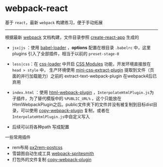 # webpack-react
基于 `react`，最新 `webpack` 构建练习，便于手动拓展

---

根据最新 [webpack](https://webpack.docschina.org/concepts/) 文档构建，文件目录参照  [create-react-app](https://github.com/facebook/create-react-app) 生成的

- `jsx|js` ：使用 [babel-loader](https://github.com/babel/babel-loader) ，**options** 配置在根目录 `.babelrc` 中，这里 plugins 引入了全部插件，相当于以前的 `preset-stage-0`

- `less|css`：在 [css-loader](https://github.com/webpack-contrib/css-loader) 中开启 [CSS Modules](http://www.ruanyifeng.com/blog/2016/06/css_modules.html) 功能，开发环境直接放在 `head > style` 中， 生产环境使用 [mini-css-extract-plugin](https://github.com/webpack-contrib/mini-css-extract-plugin) 提取到文件（页面的并行加载能力）之前的 extract-text-webpack-plugin 在webpack4后已弃用

- `index.html` ：使用 [html-webpack-plugin](https://github.com/jantimon/html-webpack-plugin) ，`InterpolateHtmlPlugin.js`为子插件，为了替代模版中的 `%PUBLIC_URL%` ，这个只能放在HtmlWebpackPlugin之后。public文件夹下的文件并没有被复制到目标dist目录，可以使用 [copy-webpack-plugin](https://github.com/webpack-contrib/copy-webpack-plugin) 复制，或者在 `InterpolateHtmlPlugin.js`中自定义写入

- 后续可以将各种path 写成配置


一些常用插件
- rem布局 [px2rem-postcss](https://github.com/songsiqi/px2rem-postcss)
- 雪碧图自动生成工具 [webpack-spritesmith](https://github.com/mixtur/webpack-spritesmith)
- 打包外的文件复制 [copy-webpack-plugin](https://github.com/webpack-contrib/copy-webpack-plugin) 